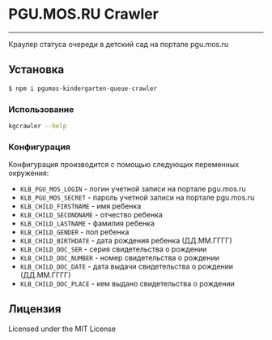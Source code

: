 # PGU.MOS.RU Crawler
------------
Краулер статуса очереди в детский сад на портале pgu.mos.ru

## Установка 

```bash
$ npm i pgumos-kindergarten-queue-crawler
```

### Использование

```bash
kgcrawler --help
```

### Конфигурация

Конфигурация производится с помощью следующих переменных окружения:

* `KLB_PGU_MOS_LOGIN` - логин учетной записи на портале pgu.mos.ru
* `KLB_PGU_MOS_SECRET` - пароль учетной записи на портале pgu.mos.ru
* `KLB_CHILD_FIRSTNAME` - имя ребенка
* `KLB_CHILD_SECONDNAME` - отчество ребенка
* `KLB_CHILD_LASTNAME` - фамилия ребенка
* `KLB_CHILD_GENDER` - пол ребенка
* `KLB_CHILD_BIRTHDATE` - дата рождения ребенка (ДД.ММ.ГГГГ)
* `KLB_CHILD_DOC_SER` - серия свидетельства о рождении
* `KLB_CHILD_DOC_NUMBER` - номер свидетельства о рождении
* `KLB_CHILD_DOC_DATE` - дата выдачи свидетельства о рождении (ДД.ММ.ГГГГ)
* `KLB_CHILD_DOC_PLACE` - кем выдано свидетельства о рождении

## Лицензия 

Licensed under the MIT License
